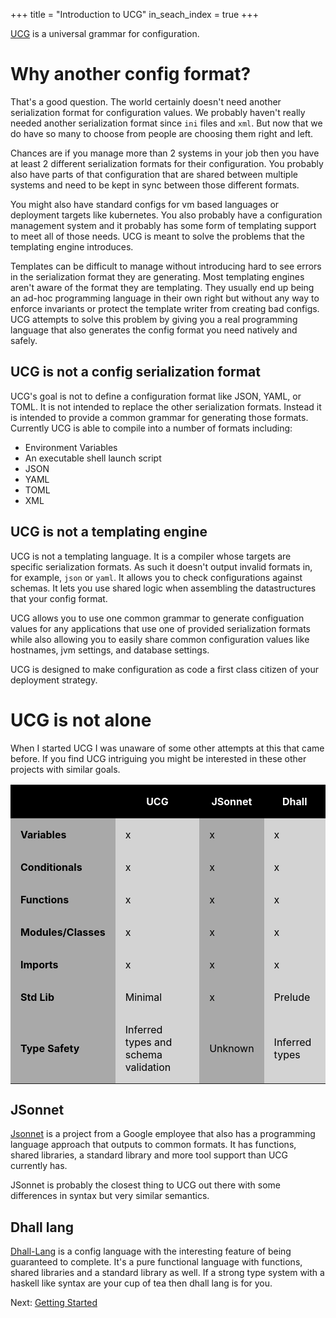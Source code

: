 +++
title = "Introduction to UCG"
in_seach_index = true
+++

[UCG](https://crates.io/crates/ucg) is a universal grammar for configuration.

# Why another config format?

That's a good question. The world certainly doesn't need another serialization
format for configuration values. We probably haven't really needed another
serialization format since `ini` files and `xml`. But now that we do have so
many to choose from people are choosing them right and left.

Chances are if you manage more than 2 systems in your job then you have at
least 2 different serialization formats for their configuration. You probably
also have parts of that configuration that are shared between multiple systems
and need to be kept in sync between those different formats.

You might also have standard configs for vm based languages or deployment
targets like kubernetes. You also probably have a configuration management
system and it probably has some form of templating support to meet all of those
needs. UCG is meant to solve the problems that the templating engine
introduces.

Templates can be difficult to manage without introducing hard to see errors in
the serialization format they are generating. Most templating engines aren't
aware of the format they are templating. They usually end up being an ad-hoc
programming language in their own right but without any way to enforce
invariants or protect the template writer from creating bad configs. UCG
attempts to solve this problem by giving you a real programming language 
that also generates the config format you need natively and safely.

## UCG is not a config serialization format

UCG's goal is not to define a configuration format like JSON, YAML, or TOML. It
is not intended to replace the other serialization formats. Instead it is
intended to provide a common grammar for generating those formats. Currently
UCG is able to compile into a number of formats including:

* Environment Variables
* An executable shell launch script
* JSON
* YAML
* TOML
* XML

## UCG is not a templating engine

UCG is not a templating language. It is a compiler whose targets are specific
serialization formats. As such it doesn't output invalid formats in, for
example, `json` or `yaml`. It allows you to check configurations against
schemas. It lets you use shared logic when assembling the datastructures that
your config format.

UCG allows you to use one common grammar to generate configuation values for
any applications that use one of provided serialization formats while also
allowing you to easily share common configuration values like hostnames, jvm
settings, and database settings.

UCG is designed to make configuration as code a first class citizen of your
deployment strategy.

# UCG is not alone

When I started UCG I was unaware of some other attempts at this that came before. If you find UCG intriguing you might be interested in these other projects with similar goals.

<style>
th, td { padding: 1em; }
th { 
    background: black;
    color: white;
}
tbody td:nth-child(odd) {
  background-color: darkgrey;
  color: black;
}

tbody td:nth-child(even) {
  background-color: lightgrey;
  color: black;
}
</style>
<table>
<thead><th></th><th>UCG</th><th>JSonnet</th><th>Dhall</th></thead>
<tr>
<td><b>Variables</b></td><td>x</td> <td>x</td><td>x</td>
<tr>
</tr>
<td><b>Conditionals</b></td><td>x</td><td>x</td><td>x</td>
<tr>
</tr>
<td><b>Functions</b></td><td>x</td><td>x</td><td>x</td>
<tr>
</tr>
<td><b>Modules/Classes</b></td><td>x</td><td>x</td><td>x</td>
<tr>
</tr>
<td><b>Imports</b></td><td>x</td><td>x</td><td>x</td>
<tr>
<tr>
<td><b>Std Lib</b></td><td>Minimal</td><td>x</td><td>Prelude</td>
</tr>
<tr><td><b>Type Safety</b></td><td>Inferred types and schema validation<td>Unknown</td><td>Inferred types</td></tr>
</table>
<table>

## JSonnet

<a href="https://jsonnet.org/learning/tutorial.html">Jsonnet</a> is a project
from a Google employee that also has a programming language approach that
outputs to common formats. It has functions, shared libraries, a standard
library and more tool support than UCG currently has.

JSonnet is probably the closest thing to UCG out there with some differences in
syntax but very similar semantics.

## Dhall lang

<a href="https://github.com/dhall-lang/dhall-lang">Dhall-Lang</a> is a config
language with the interesting feature of being guaranteed to complete. It's a
pure functional language with functions, shared libraries and a standard
library as well. If a strong type system with a haskell like syntax are your
cup of tea then dhall lang is for you.

Next: <a href="/getting-started">Getting Started</a>